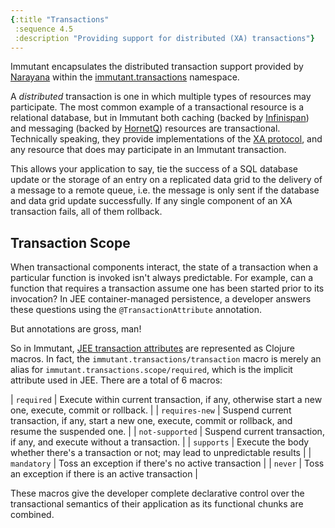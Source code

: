 ```yaml
---
{:title "Transactions"
 :sequence 4.5
 :description "Providing support for distributed (XA) transactions"}
---
```


Immutant encapsulates the distributed transaction support provided
by [Narayana] within the [immutant.transactions] namespace.

A *distributed* transaction is one in which multiple types of
resources may participate. The most common example of a transactional
resource is a relational database, but in Immutant both caching
(backed by [Infinispan]) and messaging (backed by [HornetQ]) resources
are transactional. Technically speaking, they provide implementations
of the [XA protocol], and any resource that does may participate in an
Immutant transaction.

This allows your application to say, tie the success of a SQL
database update or the storage of an entry on a replicated data grid
to the delivery of a message to a remote queue, i.e. the message is
only sent if the database and data grid update successfully. If any
single component of an XA transaction fails, all of them rollback.

## Transaction Scope

When transactional components interact, the state of a transaction
when a particular function is invoked isn't always predictable. For
example, can a function that requires a transaction assume one has
been started prior to its invocation? In JEE container-managed
persistence, a developer answers these questions using the
`@TransactionAttribute` annotation.

But annotations are gross, man!

So in Immutant, [JEE transaction attributes] are represented as
Clojure macros. In fact, the `immutant.transactions/transaction` macro
is merely an alias for `immutant.transactions.scope/required`, which
is the implicit attribute used in JEE. There are a total of 6 macros:

| `required`      | Execute within current transaction, if any, otherwise start a new one, execute, commit or rollback.              |
| `requires-new`  | Suspend current transaction, if any, start a new one, execute, commit or rollback, and resume the suspended one. |
| `not-supported` | Suspend current transaction, if any, and execute without a transaction.                                          |
| `supports`      | Execute the body whether there's a transaction or not; may lead to unpredictable results                         |
| `mandatory`     | Toss an exception if there's no active transaction                                                               |
| `never`         | Toss an exception if there is an active transaction                                                              |

These macros give the developer complete declarative control over
the transactional semantics of their application as its functional
chunks are combined.

[immutant.transactions]: immutant.transactions.html
[Narayana]: http://www.jboss.org/narayana
[Infinispan]: http://infinispan.org
[HornetQ]: http://www.jboss.org/hornetq
[XA protocol]: http://en.wikipedia.org/wiki/X/Open_XA
[JEE transaction attributes]: http://docs.oracle.com/javaee/7/tutorial/doc/transactions003.htm
